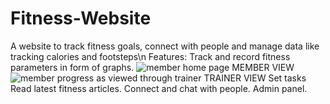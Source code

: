 # Fitness-Website
A website to track fitness goals, connect with people and manage data like tracking calories and footsteps\n
Features: 
Track and record fitness parameters in form of graphs.
![member home page](https://user-images.githubusercontent.com/93126982/205687071-0db39a5d-1699-430b-9938-a4cc1ba03a54.png)
MEMBER VIEW
![member progress as viewed through trainer](https://user-images.githubusercontent.com/93126982/205687097-88c67cfe-6e50-499b-be9a-04b0aa1b751a.png)
TRAINER VIEW
Set tasks 
Read latest fitness articles. 
Connect and chat with people. 
Admin panel.
